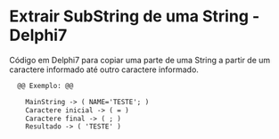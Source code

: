 # Extrair SubString de uma String - Delphi7
Código em Delphi7 para copiar uma parte de uma String a partir de um caractere informado até outro caractere informado.

```diff
  @@ Exemplo: @@

    MainString -> ( NAME='TESTE'; )
    Caractere inicial -> ( = )
    Caractere final -> ( ; )
    Resultado -> ( 'TESTE' )
```
